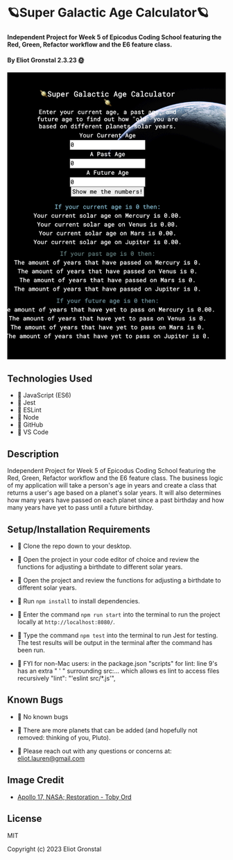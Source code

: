 # 🪐Super Galactic Age Calculator🪐

#### Independent Project for Week 5 of Epicodus Coding School featuring the Red, Green, Refactor workflow and the E6 feature class.

#### By Eliot Gronstal 2.3.23 🌞

![Age Calc](AgeCalc.png)

## Technologies Used

* 💫 JavaScript (ES6)
* 💫 Jest
* 💫 ESLint
* 💫 Node
* 💫 GitHub
* 💫 VS Code

## Description

Independent Project for Week 5 of Epicodus Coding School featuring the Red, Green, Refactor workflow and the E6 feature class. The business logic of my application will take a person's age in years and create a class that returns a user's age based on a planet's solar years. It will also determines how many years have passed on each planet since a past birthday and how many years have yet to pass until a future birthday.

## Setup/Installation Requirements

* 💫 Clone the repo down to your desktop.
* 💫 Open the project in your code editor of choice and review the functions for adjusting a birthdate to different solar years.
* 💫 Open the project and review the functions for adjusting a birthdate to different solar years.
* 💫 Run `npm install` to install dependencies.
* 💫 Enter the command `npm run start` into the terminal to run the project locally at `http://localhost:8080/`.
* 💫 Type the command `npm test` into the terminal to run Jest for testing. The test results will be output in the terminal after the command has been run.

* 💫 FYI for non-Mac users: in the package.json "scripts" for lint: line 9's has an extra " ' " surrounding src:... which allows es lint to access files recursively  "lint": "'eslint src/*.js'",

## Known Bugs

* 💫 No known bugs

* 💫 There are more planets that can be added (and hopefully not removed: thinking of you, Pluto).

* 💫 Please reach out with any questions or concerns at: [eliot.lauren@gmail.com](eliot.lauren@gmail.com)

## Image Credit

* [Apollo 17, NASA; Restoration - Toby Ord](https://apod.nasa.gov/apod/ap230513.html)

## License

MIT

Copyright (c) 2023 Eliot Gronstal
